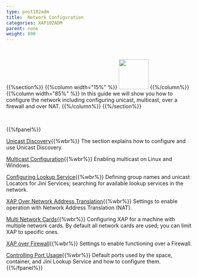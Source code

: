 ```yaml
---
type: post102adm
title:  Network Configuration
categories: XAP102ADM
parent: none
weight: 800
---
```


<br>

{{%section%}}
{{%column width="15%" %}}
<img src="/attachment_files/subject/Network.png" width="80" height="80">
{{%/column%}}
{{%column width="85%" %}}
In this guide we will show you how to configure the network including configuring unicast, multicast, over a firewall and over NAT.
{{%/column%}}
{{%/section%}}

<br>


 {{%fpanel%}}

[Unicast Discovery](./network-unicast-discovery.html){{%wbr%}}
The section explains how to configure and use Unicast Discovery.

[Multicast Configuration](./network-multicast.html){{%wbr%}}
Enabling multicast on Linux and Windows.

[Configuring Lookup Service](./network-lookup-service-configuration.html){{%wbr%}}
Defining group names and unicast Locators for Jini Services; searching for available lookup services in the network.

[XAP Over Network Address Translation](./network-over-nat.html){{%wbr%}}
Settings to enable operation with Network Address Translation (NAT).

[Multi Network Cards](./network-multi-nic.html){{%wbr%}}
Configuring XAP for a machine with multiple network cards. By default all network cards are used; you can limit XAP to specific ones.

[XAP over Firewall](./network-over-firewall.html){{%wbr%}}
Settings to enable functioning over a Firewall.

[Controlling Port Usage](./network-ports.html){{%wbr%}}
Default ports used by the space, container, and Jini Lookup Service and how to configure them.
{{%/fpanel%}}

